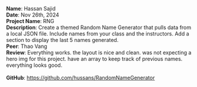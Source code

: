 **Name**: Hassan Sajid
<br/>
**Date**: Nov 26th, 2024
<br/>
**Project Name**: RNG 
<br/>
**Description**: Create a themed Random Name Generator that pulls data from a local JSON file. Include names from your class and the instructors. Add a section to display the last 5 names generated.
<br/>
**Peer**: Thao Vang
<br/>
**Review**: Everything works. the layout is nice and clean. was not expecting a hero img for this project. have an array to keep track of previous names. everything looks good.
<br/>
<br/>
**GitHub**: https://github.com/hussans/RandomNameGenerator
